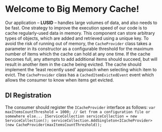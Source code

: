 # Welcome to Big Memory Cache!

Our application – **LUSID** – handles large volumes of data, and also needs to be fast. One strategy to
improve the execution speed of our code is to cache regularly-used data in memory.
This component can store arbitrary types of objects, which are added and retrieved using a unique key.
To avoid the risk of running out of memory, the `CacheProvider` class takes a parameter in its constructor as a configurable threshold for the maximum number of items which the cache can hold at any one time.
If the cache becomes full, any attempts to add additional items should succeed, but will result in another item in the cache being evicted. The cache should implement the ‘least recently used’ approach when selecting which item to evict.
The `CacheProvider` class has a `CachedItemEvictedEvent` event which allows the consumer to know when
items get evicted.

## DI Registration

The consumer should register the `ICacheProvider` interface as follows:
`var maxItemsCountThreshold = 1000; // Get from a configuration file or somewhere else...
IServiceCollection serviceCollection = new ServiceCollection();
serviceCollection.AddSingleton<ICacheProvider>(new CacheProvider(maxItemsCountThreshold));`